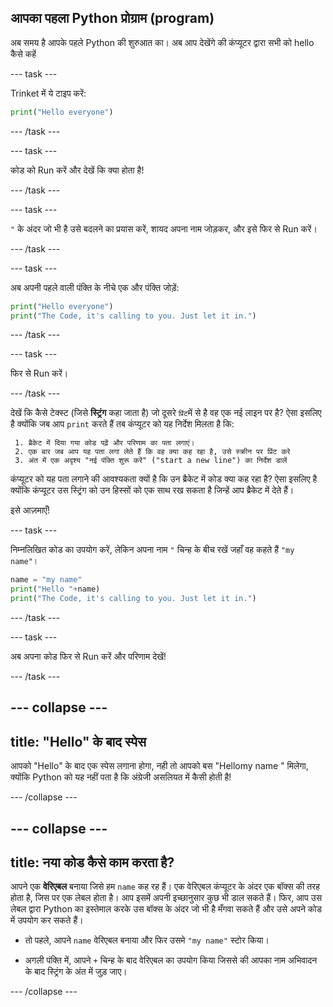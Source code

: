 ## आपका पहला Python प्रोग्राम (program)

अब समय है आपके पहले Python की शुरुआत का। अब आप देखेंगे की कंप्यूटर द्वारा सभी को hello कैसे कहें

--- task ---

Trinket में ये टाइप करें:

```python
print("Hello everyone")
```

--- /task ---

--- task ---

कोड को Run करें और देखें कि क्या होता है!

--- /task ---

--- task ---

`"` के अंदर जो भी है उसे बदलने का प्रयास करें, शायद अपना नाम जोड़कर, और इसे फिर से Run करें।

--- /task ---

--- task ---

अब अपनी पहले वाली पंक्ति के नीचे एक और पंक्ति जोड़ें:

```python
print("Hello everyone")
print("The Code, it's calling to you. Just let it in.")
```

--- /task ---

--- task ---

फिर से Run करें।

--- /task ---

देखें कि कैसे टेक्स्ट (जिसे **स्ट्रिंग** कहा जाता है) जो दूसरे `प्रिंट`में से है वह एक नई लाइन पर है? ऐसा इसलिए है क्योंकि जब आप `print` करते हैं तब कंप्यूटर को यह निर्देश मिलता है कि:

     1. ब्रैकेट में दिया गया कोड पढ़ें और परिणाम का पता लगाएं।
     2. एक बार जब आप यह पता लगा लेते हैं कि वह क्या कह रहा है, उसे स्क्रीन पर प्रिंट करे 
     3. अंत में एक अदृश्य "नई पंक्ति शुरू करें" ("start a new line") का निर्देश डालें

कंप्यूटर को यह पता लगाने की आवश्यकता क्यों है कि उन ब्रैकेट में कोड क्या कह रहा है? ऐसा इसलिए है क्योंकि कंप्यूटर उस स्ट्रिंग को उन हिस्सों को एक साथ रख सकता है जिन्हें आप ब्रैकेट में देते हैं।

इसे आज़माएँ!

--- task ---

निम्नलिखित कोड का उपयोग करें, लेकिन अपना नाम `"` चिन्ह के बीच रखें जहाँ वह कहते हैं `"my name"`।

```python
name = "my name"
print("Hello "+name)
print("The Code, it's calling to you. Just let it in.")
```

--- /task ---

--- task ---

अब अपना कोड फिर से Run करें और परिणाम देखें!

--- /task ---

--- collapse ---
---
title: "Hello" के बाद स्पेस
---

आपको "Hello" के बाद एक स्पेस लगाना होगा, नही तो आपको बस "Hellomy name " मिलेगा, क्योंकि Python को यह नहीं पता है कि अंग्रेजी असलियत में कैसी होती है!

--- /collapse ---

--- collapse ---
---
title: नया कोड कैसे काम करता है?
---

आपने एक **वेरिएबल** बनाया जिसे हम `name` कह रह हैं। एक वेरिएबल कंप्यूटर के अंदर एक बॉक्स की तरह होता है, जिस पर एक लेबल होता है। आप इसमें अपनी इच्छानुसार कुछ भी डाल सकते हैं। फिर, आप उस लेबल द्वारा Python का इस्तेमाल करके उस बॉक्स के अंदर जो भी है मँगवा सकते हैं और उसे अपने कोड में उपयोग कर सकते हैं।

+ तो पहले, आपने `name` वेरिएबल बनाया और फिर उसमे `"my name"` स्टोर किया।

+ अगली पंक्ति में, आपने `+` चिन्ह के बाद वेरिएबल का उपयोग किया जिससे की आपका नाम अभिवादन के बाद स्ट्रिंग के अंत में जुड़ जाए।

--- /collapse ---
